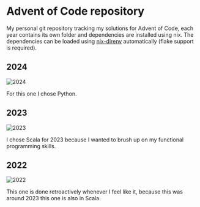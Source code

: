 # Advent of Code repository

My personal git repository tracking my solutions for Advent of Code, each year 
contains its own folder and dependencies are installed using nix.
The dependencies can be loaded using 
[nix-direnv](https://github.com/nix-community/nix-direnv) automatically 
(flake support is required).

## 2024
![2024](https://img.shields.io/badge/stars%20⭐-8-yellow)

For this one I chose Python.

## 2023
![2023](https://img.shields.io/badge/stars%20⭐-14-yellow)

I chose Scala for 2023 because I wanted to brush up on my functional programming skills.

## 2022
![2022](https://img.shields.io/badge/stars%20⭐-4-yellow)

This one is done retroactively whenever I feel like it, because this was around 2023 this one is also in Scala.
